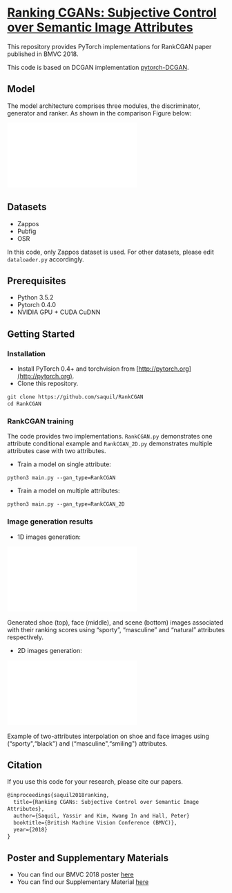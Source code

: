 # [Ranking CGANs: Subjective Control over Semantic Image Attributes](http://bmvc2018.org/contents/papers/0534.pdf)

This repository provides PyTorch implementations for RankCGAN paper published in BMVC 2018.

This code is based on DCGAN implementation [pytorch-DCGAN](https://github.com/pytorch/examples/tree/master/dcgan).

## Model

The model architecture comprises three modules, the discriminator, generator and ranker. As shown in the comparison Figure below:

![GAN](docs/GAN.pdf)

## Datasets

- Zappos
- Pubfig
- OSR

In this code, only Zappos dataset is used. For other datasets, please edit `dataloader.py` accordingly.

## Prerequisites

- Python 3.5.2
- Pytorch 0.4.0
- NVIDIA GPU + CUDA CuDNN

## Getting Started

### Installation

- Install PyTorch 0.4+ and torchvision from [http://pytorch.org](http://pytorch.org).
- Clone this repository.
```shell
git clone https://github.com/saquil/RankCGAN
cd RankCGAN
```

### RankCGAN training

The code provides two implementations. `RankCGAN.py` demonstrates one attribute conditional example and `RankCGAN_2D.py` demonstrates multiple attributes case with two attributes.

- Train a model on single attribute:

```
python3 main.py --gan_type=RankCGAN
```
- Train a model on multiple attributes:

```
python3 main.py --gan_type=RankCGAN_2D
```

### Image generation results

- 1D images generation:

![1D_gen](docs/generation_mixte.pdf)

Generated shoe (top), face (middle), and scene (bottom) images associated with their
ranking scores using “sporty”, “masculine” and “natural” attributes respectively.

- 2D images generation:

![2D_gen](docs/generation_2D.pdf)

Example of two-attributes interpolation on shoe and face images using (“sporty",“black") and (“masculine",“smiling") attributes.

## Citation

If you use this code for your research, please cite our papers.
```
@inproceedings{saquil2018ranking,
  title={Ranking CGANs: Subjective Control over Semantic Image Attributes},
  author={Saquil, Yassir and Kim, Kwang In and Hall, Peter}
  booktitle={British Machine Vision Conference (BMVC)},
  year={2018}
}
```
## Poster and Supplementary Materials
- You can find our BMVC 2018 poster [here](https://drive.google.com/open?id=1n8as8lVSVSWanQHDbCIH9h1tCU66msG3)
- You can find our Supplementary Material [here](http://bmvc2018.org/contents/supplementary/pdf/0534_supp.pdf)

